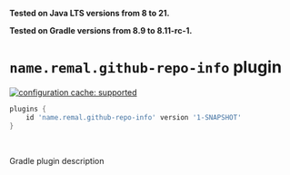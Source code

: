 **Tested on Java LTS versions from <!--property:java-runtime.min-version-->8<!--/property--> to <!--property:java-runtime.max-version-->21<!--/property-->.**

**Tested on Gradle versions from <!--property:gradle-api.min-version-->8.9<!--/property--> to <!--property:gradle-api.max-version-->8.11-rc-1<!--/property-->.**

# `name.remal.github-repo-info` plugin

[![configuration cache: supported](https://img.shields.io/static/v1?label=configuration%20cache&message=supported&color=success)](https://docs.gradle.org/current/userguide/configuration_cache.html)

<!--plugin-usage:name.remal.github-repo-info-->
```groovy
plugins {
    id 'name.remal.github-repo-info' version '1-SNAPSHOT'
}
```
<!--/plugin-usage-->

&nbsp;

Gradle plugin description
